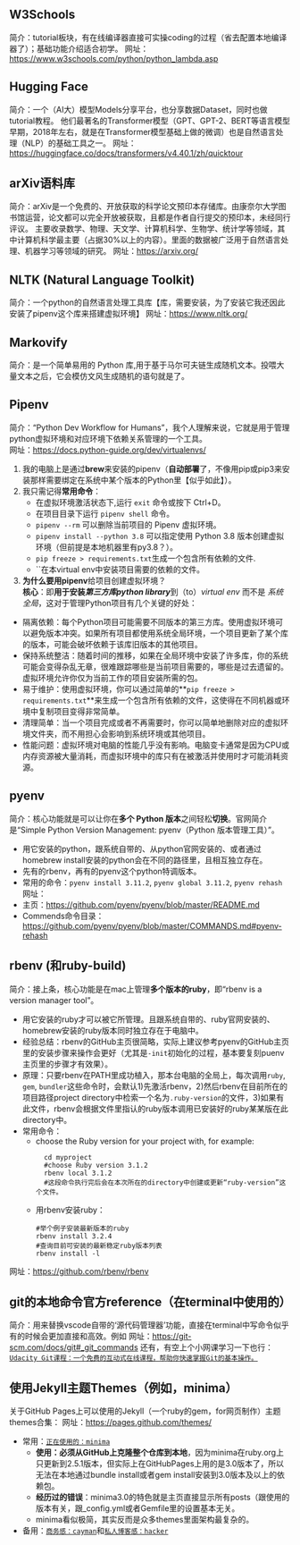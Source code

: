 ## W3Schools
简介：tutorial板块，有在线编译器直接可实操coding的过程（省去配置本地编译器了）；基础功能介绍适合初学。
网址：https://www.w3schools.com/python/python_lambda.asp

## Hugging Face
简介：一个（AI大）模型Models分享平台，也分享数据Dataset，同时也做tutorial教程。
    他们最著名的Transformer模型（GPT、GPT-2、BERT等语言模型早期，2018年左右，就是在Transformer模型基础上做的微调）也是自然语言处理（NLP）的基础工具之一。
网址：https://huggingface.co/docs/transformers/v4.40.1/zh/quicktour

## arXiv语料库
简介：arXiv是一个免费的、开放获取的科学论文预印本存储库。由康奈尔大学图书馆运营，论文都可以完全开放被获取，且都是作者自行提交的预印本，未经同行评议。
    主要收录数学、物理、天文学、计算机科学、生物学、统计学等领域，其中计算机科学最主要（占据30%以上的内容）。里面的数据被广泛用于自然语言处理、机器学习等领域的研究。
网址：https://arxiv.org/

## NLTK (Natural Language Toolkit)
简介：一个python的自然语言处理工具库【库，需要安装，为了安装它我还因此安装了pipenv这个库来搭建虚拟环境】
网址：https://www.nltk.org/

## Markovify
简介：是一个简单易用的 Python 库,用于基于马尔可夫链生成随机文本。投喂大量文本之后，它会模仿文风生成随机的语句就是了。

## Pipenv  
简介：“Python Dev Workflow for Humans”，我个人理解来说，它就是用于管理python虚拟环境和对应环境下依赖关系管理的一个工具。  
网址：https://docs.python-guide.org/dev/virtualenvs/  
1. 我的电脑上是通过**brew**来安装的pipenv（**自动部署**了，不像用pip或pip3来安装那样需要绑定在系统中某个版本的Python里【似乎如此】）。
1. 我只需记得**常用命令**：
   - 在虚拟环境激活状态下,运行 `exit` 命令或按下 Ctrl+D。
   - 在项目目录下运行 `pipenv shell` 命令。
   - `pipenv --rm` 可以删除当前项目的 Pipenv 虚拟环境。
   - `pipenv install --python 3.8` 可以指定使用 Python 3.8 版本创建虚拟环境（但前提是本地机器里有py3.8？）。
   - `pip freeze > requirements.txt`生成一个包含所有依赖的文件.
   - ``在本virtual env中安装项目需要的依赖的文件。
1. **为什么要用pipenv**给项目创建虚拟环境？  
**核心**：即**用于安装*第三方库python library***到（to）*virtual env* 而不是 *系统全局*，这对于管理Python项目有几个关键的好处：
- 隔离依赖：每个Python项目可能需要不同版本的第三方库。使用虚拟环境可以避免版本冲突。如果所有项目都使用系统全局环境，一个项目更新了某个库的版本，可能会破坏依赖于该库旧版本的其他项目。
- 保持系统整洁：随着时间的推移，如果在全局环境中安装了许多库，你的系统可能会变得杂乱无章，很难跟踪哪些是当前项目需要的，哪些是过去遗留的。虚拟环境允许你仅为当前工作的项目安装所需的包。
- 易于维护：使用虚拟环境，你可以通过简单的**`pip freeze > requirements.txt`**来生成一个包含所有依赖的文件，这使得在不同机器或环境中复制项目变得非常简单。
- 清理简单：当一个项目完成或者不再需要时，你可以简单地删除对应的虚拟环境文件夹，而不用担心会影响到系统环境或其他项目。
- 性能问题：虚拟环境对电脑的性能几乎没有影响。电脑变卡通常是因为CPU或内存资源被大量消耗，而虚拟环境中的库只有在被激活并使用时才可能消耗资源。


## pyenv
简介：核心功能就是可以让你在**多个 Python 版本**之间轻松**切换**。官网简介是“Simple Python Version Management: pyenv（Python 版本管理工具）”。  
- 用它安装的python，跟系统自带的、从python官网安装的、或者通过homebrew install安装的python会在不同的路径里，且相互独立存在。  
- 先有的rbenv，再有的pyenv这个python特调版本。  
- 常用的命令：`pyenv install 3.11.2`, `pyenv global 3.11.2`, `pyenv rehash`  
网址：  
- 主页：https://github.com/pyenv/pyenv/blob/master/README.md
- Commends命令目录：https://github.com/pyenv/pyenv/blob/master/COMMANDS.md#pyenv-rehash

## rbenv (和ruby-build)
简介：接上条，核心功能是在mac上管理**多个版本的ruby**，即“rbenv is a version manager tool”。   
- 用它安装的ruby才可以被它所管理。且跟系统自带的、ruby官网安装的、homebrew安装的ruby版本同时独立存在于电脑中。
- 经验总结：rbenv的GitHub主页很简略，实际上建议参考pyenv的GitHub主页里的安装步骤来操作会更好（尤其是`-init`初始化的过程，基本要复刻puenv主页里的步骤才有效果）。
- 原理：只要rbenv在PATH里成功植入，那本台电脑的全局上，每次调用`ruby`, `gem`, `bundler`这些命令时，会默认1)先激活rbenv，2)然后rbenv在目前所在的项目路径project directory中检索一个名为`.ruby-version`的文件，3)如果有此文件，rbenv会根据文件里指认的ruby版本调用已安装好的ruby某某版在此directory中。
- 常用命令：
  - choose the Ruby version for your project with, for example:
    ```  
      cd myproject
      #choose Ruby version 3.1.2
      rbenv local 3.1.2  
      #这段命令执行完后会在本次所在的directory中创建或更新“ruby-version”这个文件。  
    ```
  - 用rbenv安装ruby：
    ```
    #举个例子安装最新版本的ruby
    rbenv install 3.2.4
    #查询目前可安装的最新稳定ruby版本列表
    rbenv install -l
    ```  
网址：https://github.com/rbenv/rbenv

## git的本地命令官方reference（在terminal中使用的）
简介：用来替换vscode自带的‘源代码管理器’功能，直接在terminal中写命令似乎有的时候会更加直接和高效。例如
网址：https://git-scm.com/docs/git#_git_commands
还有，有空上个小网课学习一下也行：[`Udacity Git课程：一个免费的互动式在线课程，帮助你快速掌握Git的基本操作。`](https://www.udacity.com/course/version-control-with-git--ud123)


## 使用Jekyll主题Themes（例如，minima）
关于GitHub Pages上可以使用的Jekyll（一个ruby的gem，for网页制作）主题themes合集：
网址：https://pages.github.com/themes/
- 常用：[`正在使用的：minima`](https://github.com/jekyll/minima)
    - **使用：必须从GitHub上克隆整个仓库到本地**，因为minima在ruby.org上只更新到2.5.1版本，但实际上在GitHubPages上用的是3.0版本了，所以无法在本地通过bundle install或者gem install安装到3.0版本及以上的依赖包。
    - **经历过的错误**：minima3.0的特色就是主页直接显示所有posts（跟使用的版本有关，跟_config.yml或者Gemfile里的设置基本无关。
    - minima看似极简，其实反而是众多themes里面架构最复杂的。
- 备用：[`商务感：cayman`](https://github.com/pages-themes/cayman)和[`私人博客感：hacker`](https://github.com/pages-themes/hacker)
